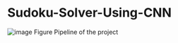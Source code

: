 # Sudoku-Solver-Using-CNN
![image](https://user-images.githubusercontent.com/74729526/176958388-6bd6a2b0-6bc1-47c0-8506-335f4e4764cc.png)
                                                              Figure Pipeline of the project 
